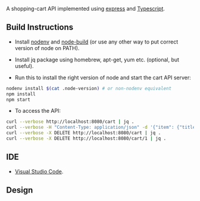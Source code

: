 A shopping-cart API implemented using [express](https://expressjs.com/) and [Typescript](https://www.typescriptlang.org/).

## Build Instructions

* Install [nodenv](https://github.com/nodenv/nodenv#installation) and [node-build](https://github.com/nodenv/node-build#installation) (or use any other way to put correct version of node on PATH).

* Install jq package using homebrew, apt-get, yum etc. (optional, but useful).

* Run this to install the right version of node and start the cart API server:

```sh
nodenv install $(cat .node-version) # or non-nodenv equivalent
npm install
npm start
```

* To access the API:

```sh
curl --verbose http://localhost:8080/cart | jq .
curl --verbose -H "Content-Type: application/json" -d '{"item": {"title": "pumps", "price": 1999}}' http://localhost:8080/cart
curl --verbose -X DELETE http://localhost:8080/cart | jq .
curl --verbose -X DELETE http://localhost:8080/cart/1 | jq .
```

## IDE

* [Visual Studio Code](https://code.visualstudio.com/).

## Design
